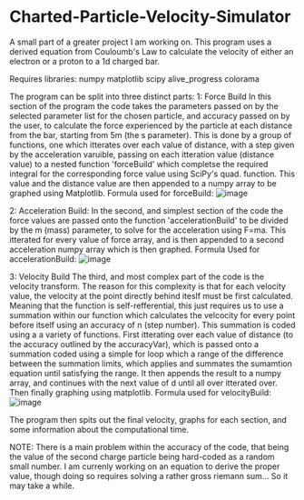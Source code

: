 # Charted-Particle-Velocity-Simulator
A small part of a greater project I am working on. This program uses a derived equation from Couloumb's Law to calculate the velocity of either an electron or a proton to a 1d charged bar.

Requires libraries:
  numpy
  matplotlib
  scipy
  alive_progress
  colorama

The program can be split into three distinct parts:
  1: Force Build
    In this section of the program the code takes the parameters passed on by the selected parameter list for the chosen particle, and accuracy passed on by the user, to     calculate the force experienced by the particle at each distance from the bar, starting from 5m (the s parameter). This is done by a group of functions, one which       itterates over each value of distance, with a step given by the acceleration varuible, passing on each itteration value (distance value) to a nested function             'forceBuild' which completse the required integral for the corresponding force value using SciPy's quad. function. This value and the distance value are then             appended to a numpy array to be graphed using Matplotlib.
       Formula used for forceBuild:
       ![image](https://user-images.githubusercontent.com/51892128/202745923-9a644331-5edf-4f3e-a2e6-e7c93154f99d.png)

    
  2: Acceleration Build:
    In the second, and simplest section of the code the force values are passed onto the function 'accelerationBuild' to be divided by the m (mass) parameter, to solve       for the acceleration using F=ma. This itterated for every value of force array, and is then appended to a second acceleration numpy array which is then graphed.
       Formula Used for accelerationBuild:
       ![image](https://user-images.githubusercontent.com/51892128/202746154-f6389824-1557-4d7d-bc5b-01cac09adfcb.png)
    
  3: Velocity Build
    The third, and most complex part of the code is the velocity transform. The reason for this complexity is that for each velocity value, the velocity at the point       directly behind iteslf must be first calculated. Meaning that the function is self-refferential, this just requires us to use a summation within our function which       calculates the velcocity for every point before itself using an accuracy of n (step number). This summation is coded using a a variety of functions. First itterating     over each value of distance (to the accuracy outlined by the accuracyVar), which is passed onto a summation coded using a simple for loop which a range of the           difference between the summation limits, which applies and summates the sumamtion equation until satisfying the range. It then appends the result to a numpy array, and   continues with the next value of d until all over itterated over. Then finally graphing using matplotlib.
     Formula used for velocityBuild:
     ![image](https://user-images.githubusercontent.com/51892128/202746834-c4d92199-47d4-4332-bb2a-cd7e83bb455e.png)
    
The program then spits out the final velocity, graphs for each section, and some information about the computational time.

NOTE: There is a main problem within the accuracy of the code, that being the value of the second charge particle being hard-coded as a random small number. I am currenly working on an equation to derive the proper value, though doing so requires solving a rather gross riemann sum... So it may take a while.
